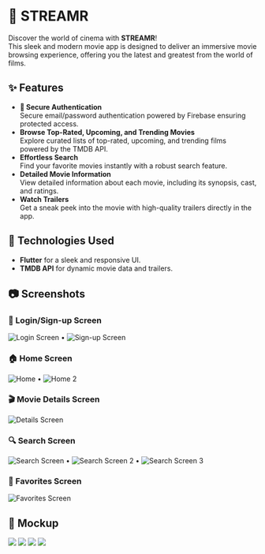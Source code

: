 # 🎥 STREAMR 

Discover the world of cinema with **STREAMR**!  
This sleek and modern movie app is designed to deliver an immersive movie browsing experience, offering you the latest and greatest from the world of films.  

## ✨ Features
- **🔐 Secure Authentication**  
  Secure email/password authentication powered by Firebase ensuring protected access.
- **Browse Top-Rated, Upcoming, and Trending Movies**  
  Explore curated lists of top-rated, upcoming, and trending films powered by the TMDB API.  
- **Effortless Search**  
  Find your favorite movies instantly with a robust search feature.  
- **Detailed Movie Information**  
  View detailed information about each movie, including its synopsis, cast, and ratings.  
- **Watch Trailers**  
  Get a sneak peek into the movie with high-quality trailers directly in the app.  

## 🚀 Technologies Used  
- **Flutter** for a sleek and responsive UI.  
- **TMDB API** for dynamic movie data and trailers.  

## 📷 Screenshots

### 🔐 Login/Sign-up Screen
![Login Screen](assets/screenshots/login_screen.png) • ![Sign-up Screen](assets/screenshots/signup_screen.png)

### 🏠 Home Screen
![Home](assets/screenshots/home_screen.png) • ![Home 2](assets/screenshots/home_screen_2.png)

### 🎬 Movie Details Screen
![Details Screen](assets/screenshots/details_screen.png)

### 🔍 Search Screen
![Search Screen](assets/screenshots/search_screen.png) • ![Search Screen 2](assets/screenshots/search_screen_2.png) • ![Search Screen 3](assets/screenshots/search_screen_3.png)

### 💖 Favorites Screen
![Favorites Screen](assets/screenshots/favorites_screen.png)

## 📱 Mockup

![](assets/mockup/1.png) ![](assets/mockup/2.png) ![](assets/mockup/3.png) ![](assets/mockup/4.png)



